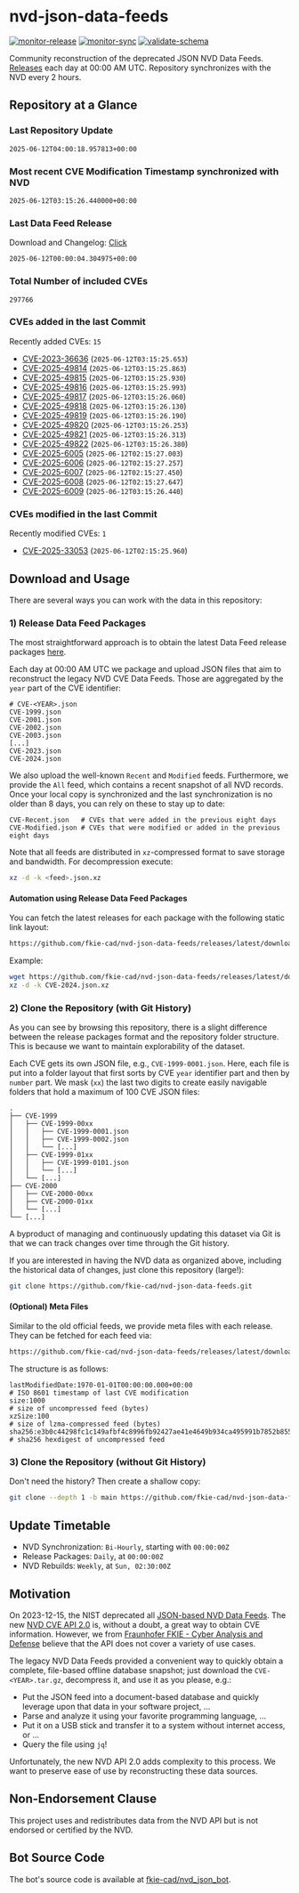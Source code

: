 # nvd-json-data-feeds

[![monitor-release](https://github.com/fkie-cad/nvd-json-data-feeds/actions/workflows/monitor_release.yml/badge.svg)](https://github.com/fkie-cad/nvd-json-data-feeds/actions/workflows/monitor_release.yml)
[![monitor-sync](https://github.com/fkie-cad/nvd-json-data-feeds/actions/workflows/monitor_sync.yml/badge.svg)](https://github.com/fkie-cad/nvd-json-data-feeds/actions/workflows/monitor_sync.yml)
[![validate-schema](https://github.com/fkie-cad/nvd-json-data-feeds/actions/workflows/validate_schema.yml/badge.svg)](https://github.com/fkie-cad/nvd-json-data-feeds/actions/workflows/validate_schema.yml)

Community reconstruction of the deprecated JSON NVD Data Feeds.
[Releases](https://github.com/fkie-cad/nvd-json-data-feeds/releases/latest) each day at 00:00 AM UTC.
Repository synchronizes with the NVD every 2 hours.

## Repository at a Glance

### Last Repository Update

```plain
2025-06-12T04:00:18.957813+00:00
```

### Most recent CVE Modification Timestamp synchronized with NVD

```plain
2025-06-12T03:15:26.440000+00:00
```

### Last Data Feed Release

Download and Changelog: [Click](https://github.com/fkie-cad/nvd-json-data-feeds/releases/latest)

```plain
2025-06-12T00:00:04.304975+00:00
```

### Total Number of included CVEs

```plain
297766
```

### CVEs added in the last Commit

Recently added CVEs: `15`

- [CVE-2023-36636](CVE-2023/CVE-2023-366xx/CVE-2023-36636.json) (`2025-06-12T03:15:25.653`)
- [CVE-2025-49814](CVE-2025/CVE-2025-498xx/CVE-2025-49814.json) (`2025-06-12T03:15:25.863`)
- [CVE-2025-49815](CVE-2025/CVE-2025-498xx/CVE-2025-49815.json) (`2025-06-12T03:15:25.930`)
- [CVE-2025-49816](CVE-2025/CVE-2025-498xx/CVE-2025-49816.json) (`2025-06-12T03:15:25.993`)
- [CVE-2025-49817](CVE-2025/CVE-2025-498xx/CVE-2025-49817.json) (`2025-06-12T03:15:26.060`)
- [CVE-2025-49818](CVE-2025/CVE-2025-498xx/CVE-2025-49818.json) (`2025-06-12T03:15:26.130`)
- [CVE-2025-49819](CVE-2025/CVE-2025-498xx/CVE-2025-49819.json) (`2025-06-12T03:15:26.190`)
- [CVE-2025-49820](CVE-2025/CVE-2025-498xx/CVE-2025-49820.json) (`2025-06-12T03:15:26.253`)
- [CVE-2025-49821](CVE-2025/CVE-2025-498xx/CVE-2025-49821.json) (`2025-06-12T03:15:26.313`)
- [CVE-2025-49822](CVE-2025/CVE-2025-498xx/CVE-2025-49822.json) (`2025-06-12T03:15:26.380`)
- [CVE-2025-6005](CVE-2025/CVE-2025-60xx/CVE-2025-6005.json) (`2025-06-12T02:15:27.003`)
- [CVE-2025-6006](CVE-2025/CVE-2025-60xx/CVE-2025-6006.json) (`2025-06-12T02:15:27.257`)
- [CVE-2025-6007](CVE-2025/CVE-2025-60xx/CVE-2025-6007.json) (`2025-06-12T02:15:27.450`)
- [CVE-2025-6008](CVE-2025/CVE-2025-60xx/CVE-2025-6008.json) (`2025-06-12T02:15:27.647`)
- [CVE-2025-6009](CVE-2025/CVE-2025-60xx/CVE-2025-6009.json) (`2025-06-12T03:15:26.440`)


### CVEs modified in the last Commit

Recently modified CVEs: `1`

- [CVE-2025-33053](CVE-2025/CVE-2025-330xx/CVE-2025-33053.json) (`2025-06-12T02:15:25.960`)


## Download and Usage

There are several ways you can work with the data in this repository:

### 1) Release Data Feed Packages

The most straightforward approach is to obtain the latest Data Feed release packages [here](https://github.com/fkie-cad/nvd-json-data-feeds/releases/latest).

Each day at 00:00 AM UTC we package and upload JSON files that aim to reconstruct the legacy NVD CVE Data Feeds.
Those are aggregated by the `year` part of the CVE identifier:

```
# CVE-<YEAR>.json
CVE-1999.json
CVE-2001.json
CVE-2002.json
CVE-2003.json
[...]
CVE-2023.json
CVE-2024.json
```

We also upload the well-known `Recent` and `Modified` feeds.
Furthermore, we provide the `All` feed, which contains a recent snapshot of all NVD records.
Once your local copy is synchronized and the last synchronization is no older than 8 days, you can rely on these to stay up to date:

```plain
CVE-Recent.json   # CVEs that were added in the previous eight days
CVE-Modified.json # CVEs that were modified or added in the previous eight days
```

Note that all feeds are distributed in `xz`-compressed format to save storage and bandwidth.
For decompression execute:

```sh
xz -d -k <feed>.json.xz
```

#### Automation using Release Data Feed Packages

You can fetch the latest releases for each package with the following static link layout:

```sh
https://github.com/fkie-cad/nvd-json-data-feeds/releases/latest/download/CVE-<YEAR>.json.xz
```

Example:

```sh
wget https://github.com/fkie-cad/nvd-json-data-feeds/releases/latest/download/CVE-2024.json.xz
xz -d -k CVE-2024.json.xz
```

### 2) Clone the Repository (with Git History)

As you can see by browsing this repository, there is a slight difference between the release packages format and the repository folder structure.
This is because we want to maintain explorability of the dataset.

Each CVE gets its own JSON file, e.g., `CVE-1999-0001.json`.
Here, each file is put into a folder layout that first sorts by CVE `year` identifier part and then by `number` part.
We mask (`xx`) the last two digits to create easily navigable folders that hold a maximum of 100 CVE JSON files:

```plain
.
├── CVE-1999
│   ├── CVE-1999-00xx
│   │   ├── CVE-1999-0001.json
│   │   ├── CVE-1999-0002.json
│   │   └── [...]
│   ├── CVE-1999-01xx
│   │   ├── CVE-1999-0101.json
│   │   └── [...]
│   └── [...]
├── CVE-2000
│   ├── CVE-2000-00xx
│   ├── CVE-2000-01xx
│   └── [...]
└── [...]
```

A byproduct of managing and continuously updating this dataset via Git is that we can track changes over time through the Git history.

If you are interested in having the NVD data as organized above, including the historical data of changes, just clone this repository (large!):

```sh
git clone https://github.com/fkie-cad/nvd-json-data-feeds.git
```

#### (Optional) Meta Files

Similar to the old official feeds, we provide meta files with each release. They can be fetched for each feed via:

```sh
https://github.com/fkie-cad/nvd-json-data-feeds/releases/latest/download/CVE-<YEAR>.meta
```

The structure is as follows:

```plain
lastModifiedDate:1970-01-01T00:00:00.000+00:00                          # ISO 8601 timestamp of last CVE modification
size:1000                                                               # size of uncompressed feed (bytes)
xzSize:100                                                              # size of lzma-compressed feed (bytes)
sha256:e3b0c44298fc1c149afbf4c8996fb92427ae41e4649b934ca495991b7852b855 # sha256 hexdigest of uncompressed feed
```

### 3) Clone the Repository (without Git History)

Don't need the history? Then create a shallow copy:

```sh
git clone --depth 1 -b main https://github.com/fkie-cad/nvd-json-data-feeds.git
```


## Update Timetable

* NVD Synchronization: `Bi-Hourly`, starting with `00:00:00Z`
* Release Packages: `Daily`, at `00:00:00Z`
* NVD Rebuilds: `Weekly`, at `Sun, 02:30:00Z`


## Motivation

On 2023-12-15, the NIST deprecated all [JSON-based NVD Data Feeds](https://nvd.nist.gov/vuln/data-feeds#divRetirementBanner-1).
The new [NVD CVE API 2.0](https://nvd.nist.gov/developers/vulnerabilities) is, without a doubt, a great way to obtain CVE information.
However, we from [Fraunhofer FKIE - Cyber Analysis and Defense](https://www.fkie.fraunhofer.de/en/departments/cad.html) believe that the API does not cover a variety of use cases.

The legacy NVD Data Feeds provided a convenient way to quickly obtain a complete, file-based offline database snapshot; just download the `CVE-<YEAR>.tar.gz`, decompress it, and use it as you please, e.g.:

- Put the JSON feed into a document-based database and quickly leverage upon that data in your software project, ...
- Parse and analyze it using your favorite programming language, ...
- Put it on a USB stick and transfer it to a system without internet access, or ...
- Query the file using `jq`!

Unfortunately, the new NVD API 2.0 adds complexity to this process.
We want to preserve ease of use by reconstructing these data sources.

## Non-Endorsement Clause

This project uses and redistributes data from the NVD API but is not endorsed or certified by the NVD.

## Bot Source Code

The bot's source code is available at [fkie-cad/nvd\_json\_bot](https://github.com/fkie-cad/nvd_json_bot).